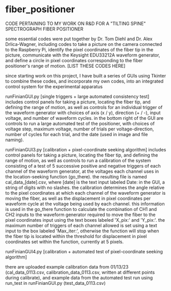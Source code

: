 # fiber_positioner
CODE PERTAINING TO MY WORK ON R&D FOR A "TILTING SPINE" SPECTROGRAPH FIBER POSITIONER

some essential codes were put together by Dr. Tom Diehl and Dr. Alex Drlica-Wagner, including codes to take a picture on the camera connected to the Raspberry Pi, identify the pixel coordinates of the fiber tip in the picture, communicate with the Keysight EDU33212A waveform generator, and define a circle in pixel coordinates corresponding to the fiber positioner's range of motion.
[LIST THESE CODES HERE]

since starting work on this project, I have built a series of GUIs using Tkinter to combine these codes, and incorporate my own codes, into an integrated control system for the experimental apparatus

runFinianGUI.py [single triggers + large automated consistency test] includes control panels for taking a picture, locating the fiber tip, and defining the range of motion, as well as controls for an individual trigger of the waveform generator with choices of axis (x / y), direction (+ / -), input voltage, and number of waveform cycles. in the bottom right of the GUI are controls to run a large automated test of the positioner, with choices of voltage step, maximum voltage, number of trials per voltage-direction, number of cycles for each trial, and the date (used in image and file naming).

runFinianGUI3.py [calibration + pixel-coordinate seeking algorithm] includes control panels for taking a picture, locating the fiber tip, and defining the range of motion, as well as controls to run a calibration of the system consisting of a test of 5 successive positive and negative triggers of each channel of the waveform generator, at the voltages each channel uses in the location-seeking function (go_there). the resulting file is named cal_data_[date].csv, where [date] is the text input labeled Date: in the GUI, a string of digits with no slashes. the calibration determines the angle relative to the pixel coordinates at which each channel of the waveform generator is moving the fiber, as well as the displacement in pixel coordinates per waveform cycle at the voltage being used by each channel. this information is used in the go_there function to calculate the combination of CH1 and CH2 inputs to the waveform generator required to move the fiber to the pixel coordinates input using the text boxes labeled 'X_pix:' and 'Y_pix:'. the maximum number of triggers of each channel allowed is set using a text input to the box labeled 'Max_iter:', otherwise the function will stop when the fiber tip is located within the threshold for displacement in pixel coordinates set within the function, currently at 5 pixels. 

runFinianGUI4.py [calibration + automated test of pixel-coordinate seeking algorithm]

there are uploaded example calibration data from 01/13/23 (cal_data_0113.csv, calibration_data_0113.csv, written at different points during calibrate), and example data from the automated test run using run_test in runFinianGUI.py (test_data_0113.csv)
